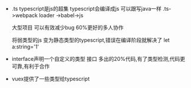 - .ts
  typescript是js的超集
  typescript会编译成js
  可以跟写java一样
  .ts->webpack loader ->babel->js

  大型项目 可以有效减少bug 60%更好的多人协作


  将弱类型的js 变为静态类型的typescript,错误在编译阶段就解决了
  let a:string='1'

- interface声明一个自定义的类型 接口
  多出的20%代码,有了类型检测,代码更可靠,有利于合作


- vuex提供了一些类型给typescript